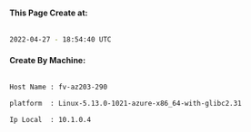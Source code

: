
   
#### This Page Create at:

```bash

2022-04-27 - 18:54:40 UTC

```

#### Create By Machine:

```bash

Host Name : fv-az203-290

platform  : Linux-5.13.0-1021-azure-x86_64-with-glibc2.31

Ip Local  : 10.1.0.4

```

